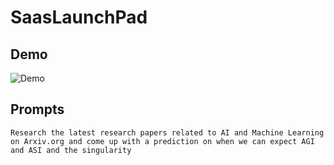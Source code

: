 # SaasLaunchPad


## Demo

![Demo](https://github.com/offsideAI/SaasLaunchPad/blob/main/screenshots/saas_launch_pad_demo_2.gif?raw=true)


## Prompts

```
Research the latest research papers related to AI and Machine Learning on Arxiv.org and come up with a prediction on when we can expect AGI and ASI and the singularity
```